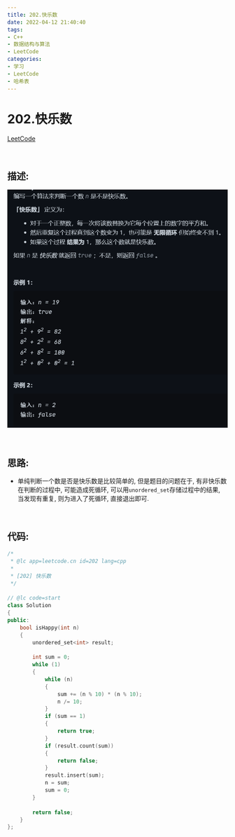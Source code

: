 ```yaml
---
title: 202.快乐数
date: 2022-04-12 21:40:40
tags:
- C++
- 数据结构与算法
- LeetCode
categories:
- 学习
- LeetCode
- 哈希表 
---
```


# 202.快乐数

[LeetCode](https://leetcode-cn.com/problems/happy-number/)

</br>

## 描述:

![image-20220412214322937](https://raw.githubusercontent.com/imxlq/image-bed-2021/main/img/20220412215006.png)

</br>

## 思路:

* 单纯判断一个数是否是快乐数是比较简单的, 但是题目的问题在于, 有非快乐数在判断的过程中, 可能造成死循环, 可以用`unordered_set`存储过程中的结果, 当发现有重复, 则为进入了死循环, 直接退出即可.

  </br>

## 代码:

```C++
/*
 * @lc app=leetcode.cn id=202 lang=cpp
 *
 * [202] 快乐数
 */

// @lc code=start
class Solution
{
public:
    bool isHappy(int n)
    {
        unordered_set<int> result;

        int sum = 0;
        while (1)
        {
            while (n)
            {
                sum += (n % 10) * (n % 10);
                n /= 10;
            }
            if (sum == 1)
            {
                return true;
            }
            if (result.count(sum))
            {
                return false;
            }
            result.insert(sum);
            n = sum;
            sum = 0;
        }

        return false;
    }
};
```

